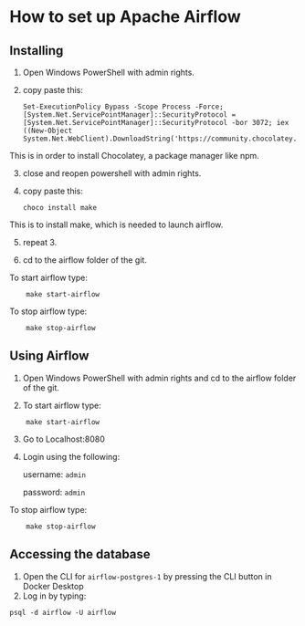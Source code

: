 # How to set up Apache Airflow

## Installing
1. Open Windows PowerShell with admin rights.

2. copy paste this:

	```
	Set-ExecutionPolicy Bypass -Scope Process -Force; [System.Net.ServicePointManager]::SecurityProtocol = [System.Net.ServicePointManager]::SecurityProtocol -bor 3072; iex ((New-Object System.Net.WebClient).DownloadString('https://community.chocolatey.org/install.ps1'))
	```

This is in order to install Chocolatey, a package manager like npm.

3. close and reopen powershell with admin rights.

4. copy paste this:

    ```
	choco install make
    ```
This is to install make, which is needed to launch airflow.

5. repeat 3.

6. cd to the airflow folder of the git.

To start airflow type:
```
	make start-airflow
```
To stop airflow type:
```
	make stop-airflow
```	
## Using Airflow

1. Open Windows PowerShell with admin rights and cd to the airflow folder of the git.

2. To start airflow type:
```
	make start-airflow
```	
3. Go to Localhost:8080

4. Login using the following:

    username: ```admin```
    
    password: ```admin```
    
To stop airflow type:
```
	make stop-airflow
```	
## Accessing the database
1. Open the CLI for ```airflow-postgres-1``` by pressing the CLI button in Docker Desktop
2. Log in by typing:
```
psql -d airflow -U airflow
```